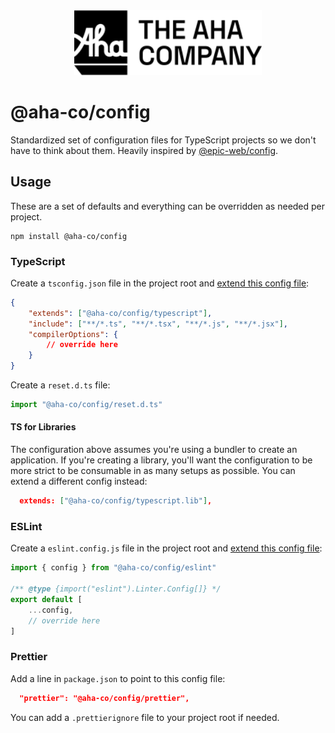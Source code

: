 <div align="center">
  <a
    alt="The Aha Co"
    href="https://theaha.co"
  >
    <img
      width="300px"
      src="logo.svg"
    />
  </a>
</div>

# @aha-co/config

Standardized set of configuration files for TypeScript projects so we don't have
to think about them. Heavily inspired by
[@epic-web/config](https://github.com/epicweb-dev/config).

## Usage

These are a set of defaults and everything can be overridden as needed per
project.

```
npm install @aha-co/config
```

### TypeScript

Create a `tsconfig.json` file in the project root and
[extend this config file](https://www.typescriptlang.org/tsconfig/#extends):

```json
{
	"extends": ["@aha-co/config/typescript"],
	"include": ["**/*.ts", "**/*.tsx", "**/*.js", "**/*.jsx"],
	"compilerOptions": {
		// override here
	}
}
```

Create a `reset.d.ts` file:

```ts
import "@aha-co/config/reset.d.ts"
```

#### TS for Libraries

The configuration above assumes you're using a bundler to create an application.
If you're creating a library, you'll want the configuration to be more strict to
be consumable in as many setups as possible. You can extend a different config
instead:

```json
  extends: ["@aha-co/config/typescript.lib"],
```

### ESLint

Create a `eslint.config.js` file in the project root and
[extend this config file](https://eslint.org/docs/latest/extend/shareable-configs#overriding-settings-from-shareable-configs):

```js
import { config } from "@aha-co/config/eslint"

/** @type {import("eslint").Linter.Config[]} */
export default [
	...config,
	// override here
]
```

### Prettier

Add a line in `package.json` to point to this config file:

```json
  "prettier": "@aha-co/config/prettier",
```

You can add a `.prettierignore` file to your project root if needed.
